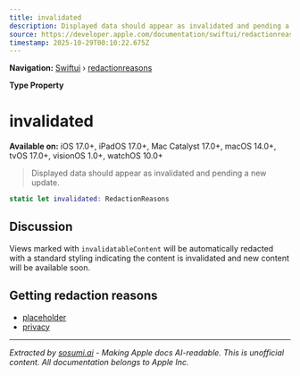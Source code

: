 ```yaml
---
title: invalidated
description: Displayed data should appear as invalidated and pending a new update.
source: https://developer.apple.com/documentation/swiftui/redactionreasons/invalidated
timestamp: 2025-10-29T00:10:22.675Z
---
```


**Navigation:** [Swiftui](/documentation/swiftui) › [redactionreasons](/documentation/swiftui/redactionreasons)

**Type Property**

# invalidated

**Available on:** iOS 17.0+, iPadOS 17.0+, Mac Catalyst 17.0+, macOS 14.0+, tvOS 17.0+, visionOS 1.0+, watchOS 10.0+

> Displayed data should appear as invalidated and pending a new update.

```swift
static let invalidated: RedactionReasons
```

## Discussion

Views marked with `invalidatableContent` will be automatically redacted with a standard styling indicating the content is invalidated and new content will be available soon.

## Getting redaction reasons

- [placeholder](/documentation/swiftui/redactionreasons/placeholder)
- [privacy](/documentation/swiftui/redactionreasons/privacy)

---

*Extracted by [sosumi.ai](https://sosumi.ai) - Making Apple docs AI-readable.*
*This is unofficial content. All documentation belongs to Apple Inc.*

